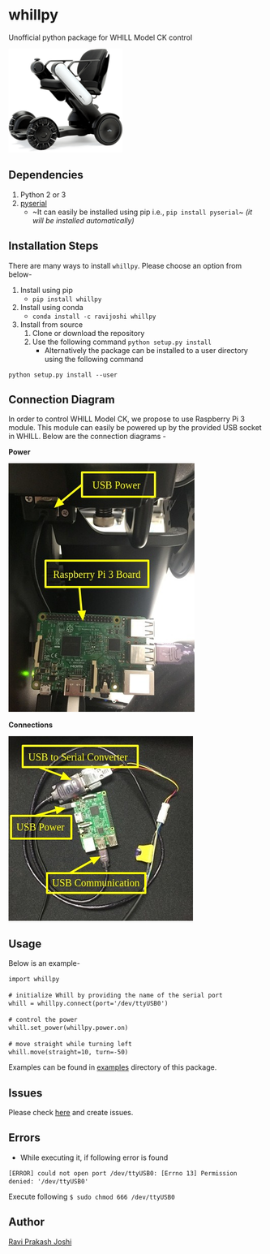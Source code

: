 # whillpy
Unofficial python package for WHILL Model CK control

![WHILL](docs/whill.png)

## Dependencies
1. Python 2 or 3
1. [pyserial](https://pythonhosted.org/pyserial)
    * ~It can easily be installed using pip i.e., `pip install pyserial`~ *(it will be installed automatically)*

## Installation Steps
There are many ways to install `whillpy`. Please choose an option from below-
1. Install using pip
      * `pip install whillpy`
1. Install using conda
      * `conda install -c ravijoshi whillpy`
1. Install from source
      1. Clone or download the repository
      1. Use the following command `python setup.py install`
            * Alternatively the package can be installed to a user directory using the following command
```
python setup.py install --user
```

## Connection Diagram
In order to control WHILL Model CK, we propose to use Raspberry Pi 3 module. This module can easily be powered up by the provided USB socket in WHILL. Below are the connection diagrams -

**Power**

![power](docs/power.jpg)

**Connections**

![connections](docs/connections.jpg)

## Usage
Below is an example-

```
import whillpy

# initialize Whill by providing the name of the serial port
whill = whillpy.connect(port='/dev/ttyUSB0')

# control the power
whill.set_power(whillpy.power.on)

# move straight while turning left
whill.move(straight=10, turn=-50)
```
Examples can be found in [examples](examples) directory of this package.

## Issues
Please check [here](https://github.com/ShibataLab/whillpy/issues) and create issues.

## Errors
* While executing it, if following error is found 
```
[ERROR] could not open port /dev/ttyUSB0: [Errno 13] Permission denied: '/dev/ttyUSB0'
```
Execute following
`$ sudo chmod 666 /dev/ttyUSB0 `

## Author
[Ravi Prakash Joshi](https://ravijo.github.io/)
